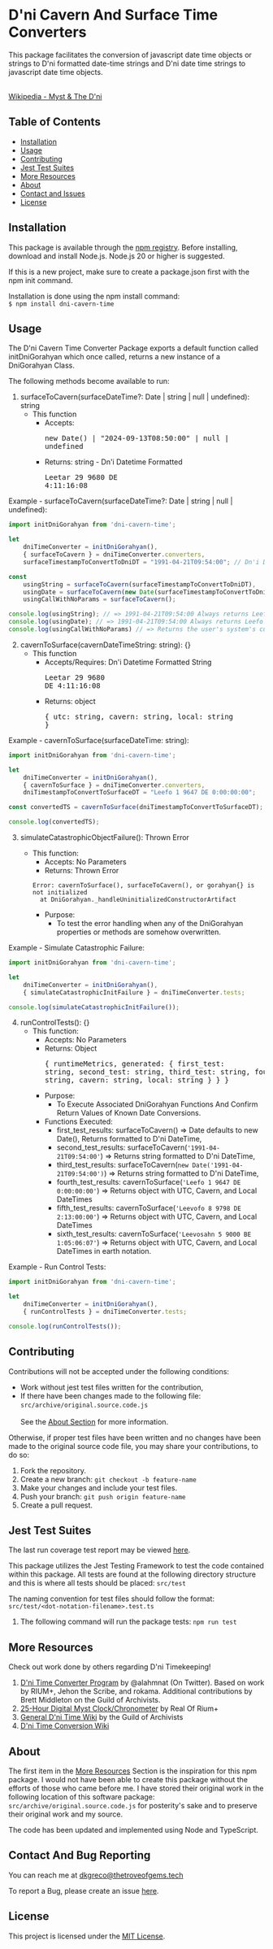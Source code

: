 # D'ni Cavern And Surface Time Converters
This package facilitates the conversion of javascript date time objects or strings to D'ni formatted date-time strings
and D'ni date time strings to javascript date time objects.<br/><br/>

[Wikipedia - Myst & The D'ni](https://en.wikipedia.org/wiki/Myst_(series)#Plot)

## Table of Contents
- [Installation](#installation)
- [Usage](#usage)
- [Contributing](#contributing)
- [Jest Test Suites](#jest-test-suites)
- [More Resources](#more-resources)
- [About](#about)
- [Contact and Issues](#contact-and-bug-reporting)
- [License](#license)

## Installation
This package is available through the [npm registry](https://www.npmjs.com/package/dni-cavern-time). Before installing, download and install Node.js. 
Node.js 20 or higher is suggested.

If this is a new project, make sure to create a package.json first with the npm init command.

Installation is done using the npm install command:<br/>
`$ npm install dni-cavern-time`

## Usage
The D'ni Cavern Time Converter Package exports a default function called initDniGorahyan which once called, returns a 
new instance of a DniGorahyan Class. 

The following methods become available to run:
1. surfaceToCavern(surfaceDateTime?: Date | string | null | undefined): string
   - This function
      - Accepts: <pre>new Date() | "2024-09-13T08:50:00" | null | undefined</pre>
      - Returns: string - Dn'i Datetime Formatted <pre>Leetar 29 9680 DE 4:11:16:08</pre>

Example - surfaceToCavern(surfaceDateTime?: Date | string | null | undefined):
```js
import initDniGorahyan from 'dni-cavern-time';

let 
    dniTimeConverter = initDniGorahyan(),
    { surfaceToCavern } = dniTimeConverter.converters,
    surfaceTimestampToConvertToDniDT = "1991-04-21T09:54:00"; // Dn'i Date Time Calendar Convergence, Provided time should be local.

const 
    usingString = surfaceToCavern(surfaceTimestampToConvertToDniDT),
    usingDate = surfaceToCavern(new Date(surfaceTimestampToConvertToDniDT)),
    usingCallWithNoParams = surfaceToCavern();

console.log(usingString); // => 1991-04-21T09:54:00 Always returns Leefo 1 9647 DE 0:00:00:00
console.log(usingDate); // => 1991-04-21T09:54:00 Always returns Leefo 1 9647 DE 0:00:00:00
console.log(usingCallWithNoParams) // => Returns the user's system's current date-time in D'ni;
```

2. cavernToSurface(cavernDateTimeString: string): {}
    - This function
        - Accepts/Requires: Dn'i Datetime Formatted String <pre>Leetar 29 9680 DE 4:11:16:08</pre>
        - Returns: object <pre>{ utc: string, cavern: string, local: string }</pre>

Example - cavernToSurface(surfaceDateTime: string):
```js
import initDniGorahyan from 'dni-cavern-time';

let
    dniTimeConverter = initDniGorahyan(),
    { cavernToSurface } = dniTimeConverter.converters,
    dniTimestampToConvertToSurfaceDT = "Leefo 1 9647 DE 0:00:00:00";

const convertedTS = cavernToSurface(dniTimestampToConvertToSurfaceDT);

console.log(convertedTS);
```
3. simulateCatastrophicObjectFailure(): <Unknown>Thrown Error
    - This function:
      - Accepts: No Parameters
      - Returns: Thrown Error 
      ``` 
      Error: cavernToSurface(), surfaceToCavern(), or gorahyan{} is not initialized
        at DniGorahyan._handleUninitializedConstructorArtifact
      ```
        - Purpose:
            - To test the error handling when any of the DniGorahyan properties or methods are somehow overwritten.
              
Example - Simulate Catastrophic Failure:
```js
import initDniGorahyan from 'dni-cavern-time';

let
    dniTimeConverter = initDniGorahyan(),
    { simulateCatastrophicInitFailure } = dniTimeConverter.tests;

console.log(simulateCatastrophicInitFailure());
```
4. runControlTests(): {}
    - This function:
      - Accepts: No Parameters
      - Returns: Object <pre>{
    runtimeMetrics,
    generated: {
      first_test: string,
      second_test: string,
      third_test: string,
      fourth_test: { utc: string, cavern: string, local: string }
    }
}</pre>
      - Purpose: 
        - To Execute Associated DniGorahyan Functions And Confirm Return Values of Known Date Conversions. 
      - Functions Executed:
        - first_test_results: surfaceToCavern() => Date defaults to new Date(), Returns formatted to D'ni DateTime, 
        - second_test_results: surfaceToCavern(`'1991-04-21T09:54:00'`) => Returns string formatted to D'ni DateTime,
        - third_test_results: surfaceToCavern(`new Date('1991-04-21T09:54:00')`) => Returns string formatted to D'ni DateTime,
        - fourth_test_results: cavernToSurface(`'Leefo 1 9647 DE 0:00:00:00'`) => Returns object with UTC, Cavern, and Local DateTimes
        - fifth_test_results: cavernToSurface(`'Leevofo 8 9798 DE 2:13:00:00'`) => Returns object with UTC, Cavern, and Local DateTimes
        - sixth_test_results: cavernToSurface(`'Leevosahn 5 9000 BE 1:05:06:07'`) => Returns object with UTC, Cavern, and Local DateTimes
in earth notation.
        
Example - Run Control Tests:
```js
import initDniGorahyan from 'dni-cavern-time';

let
    dniTimeConverter = initDniGorahyan(),
    { runControlTests } = dniTimeConverter.tests;

console.log(runControlTests());
```

## Contributing
Contributions will not be accepted under the following conditions:
- Work without jest test files written for the contribution,<br/>
- If there have been changes made to the following file: `src/archive/original.source.code.js`
<br/><br/>
See the [About Section](#about) for more information.

Otherwise, if proper test files have been written and no changes have been made to the original source code file,
you may share your contributions, to do so:

1. Fork the repository.
2. Create a new branch: `git checkout -b feature-name`
3. Make your changes and include your test files.
4. Push your branch: `git push origin feature-name`
5. Create a pull request.

## Jest Test Suites
The last run coverage test report may be viewed [here](https://troveofgems.github.io/dni-date-converter/).

This package utilizes the Jest Testing Framework to test the code contained within this package.
All tests are found at the following directory structure and this is where all tests should be placed: `src/test` 

The naming convention for test files should follow the format:<br/>
`src/test/<dot-notation-filename>.test.ts`

1. The following command will run the package tests: `npm run test`

## More Resources
Check out work done by others regarding D'ni Timekeeping!
1. [D'ni Time Converter Program](https://www.guildofarchivists.org/utilities/dateconverter/) by @alahmnat (On Twitter). 
Based on work by RIUM+, Jehon the Scribe, and rokama. Additional contributions by Brett Middleton on 
the Guild of Archivists.
2. [25-Hour Digital Myst Clock/Chronometer](https://www.riumplus.com/25-hour-digital-myst-dni-clock-chronometer/) 
by Real Of Rium+
3. [General D'ni Time Wiki](https://archive.guildofarchivists.org/wiki/D%27ni_time) by the Guild of Archivists
4. [D'ni Time Conversion Wiki](https://archive.guildofarchivists.org/wiki/D%27ni_time_conversion)

## About
The first item in the [More Resources](#more-resources) Section is the inspiration for this npm package. I would not 
have been able to create this package without the efforts of those who came before me. I have stored their original 
work in the following location of this software package: `src/archive/original.source.code.js` for posterity's sake and
to preserve their original work and my source.

The code has been updated and implemented using Node and TypeScript.

## Contact And Bug Reporting
You can reach me at dkgreco@thetroveofgems.tech

To report a Bug, please create an issue [here](https://github.com/troveofgems/dni-date-converter/issues/new).

## License
This project is licensed under the [MIT License](https://docs.github.com/en/repositories/managing-your-repositorys-settings-and-features/customizing-your-repository/licensing-a-repository).